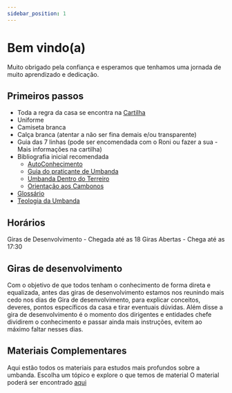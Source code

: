 ```yaml
---
sidebar_position: 1
---
```


# Bem vindo(a)

Muito obrigado pela confiança e esperamos que tenhamos uma jornada de muito aprendizado e dedicação.

## Primeiros passos

 - Toda a regra da casa se encontra na [Cartilha](RegrasCasa/1-Cartilha.pdf)
 - Uniforme
 - Camiseta branca
 - Calça branca (atentar a não ser fina demais e/ou transparente)
 - Guia das 7 linhas (pode ser encomendada com o Roni ou fazer a sua - Mais informações na cartilha)
 - Bibliografia inicial recomendada
	- [AutoConhecimento](LiteraturaInicial/1-AutoConhecimento.pdf) 
	- [Guia do praticante de Umbanda](LiteraturaInicial/2-GuiaPraticanteUmbanda) 
 	- [Umbanda Dentro do Terreiro](LiteraturaInicial/3-UmbandaDentroTerreiro-Resumo.pdf) 
 	- [Orientação aos Cambonos](LiteraturaInicial/4-OrientacaoCambonos.pdf) 
  - [Glossário](LiteraturaInicial/5-Glossario.pdf) 
  - [Teologia da Umbanda](LiteraturaInicial/6-TeologiaUmbanda.pdf) 

## Horários
Giras de Desenvolvimento - Chegada até as 18
Giras Abertas - Chega até as 17:30

## Giras de desenvolvimento
Com o objetivo de que todos tenham o conhecimento de forma direta e equalizada, antes das giras de desenvolvimento estamos nos reunindo mais cedo nos dias de Gira de desenvolvimento, para explicar conceitos, deveres, pontos específicos da casa e tirar eventuais dúvidas.
Além disse a gira de desenvolvimento é o momento dos dirigentes e entidades chefe dividirem o conhecimento e passar ainda mais instruções, evitem ao máximo faltar nesses dias.

## Materiais Complementares
Aqui estão todos os materiais para estudos mais profundos sobre a umbanda.
Escolha um tópico e explore o que temos de material
O material poderá ser encontrado [aqui](Estudo) 